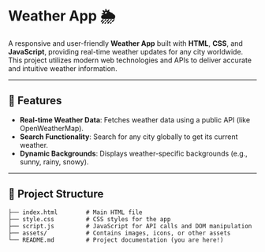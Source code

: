 # Weather App 🌦️

A responsive and user-friendly **Weather App** built with **HTML**, **CSS**, and **JavaScript**, providing real-time weather updates for any city worldwide. This project utilizes modern web technologies and APIs to deliver accurate and intuitive weather information.

---

## 🚀 Features

- **Real-time Weather Data**: Fetches weather data using a public API (like OpenWeatherMap).
- **Search Functionality**: Search for any city globally to get its current weather.
- **Dynamic Backgrounds**: Displays weather-specific backgrounds (e.g., sunny, rainy, snowy).


  
---

## 📂 Project Structure

```plaintext
├── index.html        # Main HTML file
├── style.css         # CSS styles for the app
├── script.js         # JavaScript for API calls and DOM manipulation
├── assets/           # Contains images, icons, or other assets
└── README.md         # Project documentation (you are here!)
